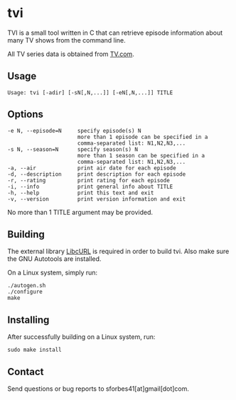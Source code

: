 tvi
===
TVI is a small tool written in C that can retrieve episode information about many TV shows from the command line.

All TV series data is obtained from [TV.com](http://www.tv.com/).

Usage
-----
    Usage: tvi [-adir] [-sN[,N,...]] [-eN[,N,...]] TITLE

Options
-------
    -e N, --episode=N     specify episode(s) N
                          more than 1 episode can be specified in a
                          comma-separated list: N1,N2,N3,...
    -s N, --season=N      specify season(s) N
                          more than 1 season can be specified in a
                          comma-separated list: N1,N2,N3,...
    -a, --air             print air date for each episode
    -d, --description     print description for each episode
    -r, --rating          print rating for each episode
    -i, --info            print general info about TITLE
    -h, --help            print this text and exit
    -v, --version         print version information and exit

No more than 1 TITLE argument may be provided.

Building
--------
The external library [LibcURL](http://curl.haxx.se/download.html/) is required
in order to build tvi. Also make sure the GNU Autotools are installed.

On a Linux system, simply run:

    ./autogen.sh
    ./configure
    make

Installing
----------
After successfully building on a Linux system, run:

    sudo make install

Contact
-------
Send questions or bug reports to sforbes41[at]gmail[dot]com.
